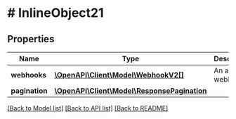 # # InlineObject21

## Properties

Name | Type | Description | Notes
------------ | ------------- | ------------- | -------------
**webhooks** | [**\OpenAPI\Client\Model\WebhookV2[]**](WebhookV2.md) | An array of webhooks. |
**pagination** | [**\OpenAPI\Client\Model\ResponsePagination**](ResponsePagination.md) |  | [optional]

[[Back to Model list]](../../README.md#models) [[Back to API list]](../../README.md#endpoints) [[Back to README]](../../README.md)
